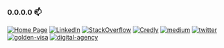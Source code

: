 ### 0.0.0.0  📫

[![Home Page][1]][2] [![LinkedIn][3]][4] [![StackOverflow][5]][6] [![Credly][7]][8] [![medium][9]][10] [![twitter][11]][12] [![golden-visa][13]][14] [![digital-agency][15]][16] 

[1]:  https://img.shields.io/badge/home-6005F4?style=for-the-badge&logo=google-home&logoColor=white
[2]:  https://www.melchortatlonghari.com "Personal Web"
[3]:  https://img.shields.io/badge/LinkedIn-0077B5?style=for-the-badge&logo=linkedin&logoColor=white
[4]:  https://www.linkedin.com/in/melchor-tatlonghari "LinkedIn Profile"
[5]:  https://img.shields.io/badge/Stack_Overflow-FE7A16?style=for-the-badge&logo=stack-overflow&logoColor=white
[6]:  https://stackoverflow.com/users/2023728/mel3kings "StackOverflow Profile"
[7]:  https://img.shields.io/badge/credly-005850?style=for-the-badge&logo=credly&logoColor=white
[8]:  https://www.credly.com/users/melchor-tatlonghari/badges "Credly Badges"
[9]:  https://img.shields.io/badge/medium-000000?style=for-the-badge&logo=google-home&logoColor=white
[10]: https://medium.com/@meltatlonghari "Medium"
[11]: https://img.shields.io/badge/twitter-4285F4?style=for-the-badge&logo=twitter&logoColor=white
[12]: https://twitter.com/meltatlonghari
[13]: https://img.shields.io/badge/golden%20visa%20book-ca8a04?style=for-the-badge&logo=bookstack&logoColor=white
[14]: https://goldenvisa.melchortatlonghari.com
[15]: https://img.shields.io/badge/digital%20agency-9333ea?style=for-the-badge&logo=firefox&logoColor=white
[16]: https://segundoapps.com/digital-agency
